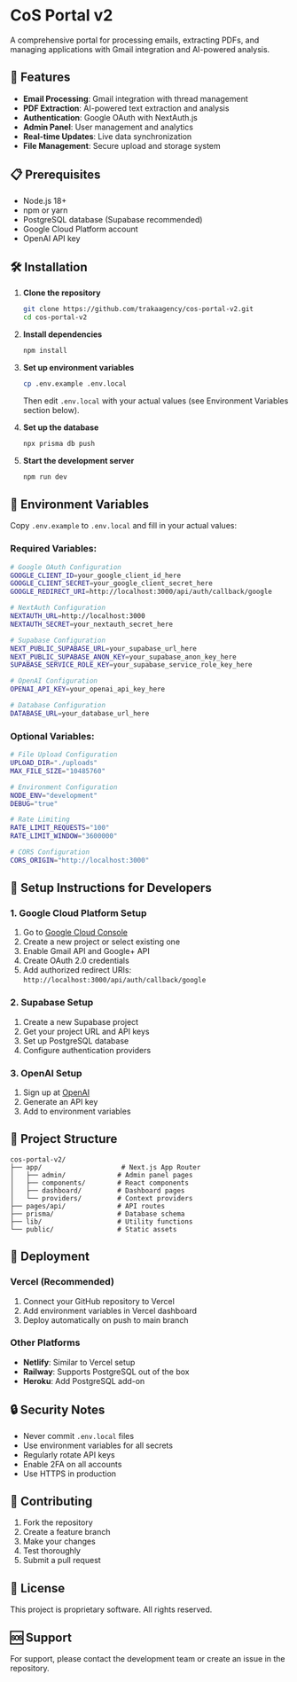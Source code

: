 # CoS Portal v2

A comprehensive portal for processing emails, extracting PDFs, and managing applications with Gmail integration and AI-powered analysis.

## 🚀 Features

- **Email Processing**: Gmail integration with thread management
- **PDF Extraction**: AI-powered text extraction and analysis
- **Authentication**: Google OAuth with NextAuth.js
- **Admin Panel**: User management and analytics
- **Real-time Updates**: Live data synchronization
- **File Management**: Secure upload and storage system

## 📋 Prerequisites

- Node.js 18+ 
- npm or yarn
- PostgreSQL database (Supabase recommended)
- Google Cloud Platform account
- OpenAI API key

## 🛠️ Installation

1. **Clone the repository**
   ```bash
   git clone https://github.com/trakaagency/cos-portal-v2.git
   cd cos-portal-v2
   ```

2. **Install dependencies**
   ```bash
   npm install
   ```

3. **Set up environment variables**
   ```bash
   cp .env.example .env.local
   ```
   
   Then edit `.env.local` with your actual values (see Environment Variables section below).

4. **Set up the database**
   ```bash
   npx prisma db push
   ```

5. **Start the development server**
   ```bash
   npm run dev
   ```

## 🔐 Environment Variables

Copy `.env.example` to `.env.local` and fill in your actual values:

### Required Variables:

```bash
# Google OAuth Configuration
GOOGLE_CLIENT_ID=your_google_client_id_here
GOOGLE_CLIENT_SECRET=your_google_client_secret_here
GOOGLE_REDIRECT_URI=http://localhost:3000/api/auth/callback/google

# NextAuth Configuration
NEXTAUTH_URL=http://localhost:3000
NEXTAUTH_SECRET=your_nextauth_secret_here

# Supabase Configuration
NEXT_PUBLIC_SUPABASE_URL=your_supabase_url_here
NEXT_PUBLIC_SUPABASE_ANON_KEY=your_supabase_anon_key_here
SUPABASE_SERVICE_ROLE_KEY=your_supabase_service_role_key_here

# OpenAI Configuration
OPENAI_API_KEY=your_openai_api_key_here

# Database Configuration
DATABASE_URL=your_database_url_here
```

### Optional Variables:

```bash
# File Upload Configuration
UPLOAD_DIR="./uploads"
MAX_FILE_SIZE="10485760"

# Environment Configuration
NODE_ENV="development"
DEBUG="true"

# Rate Limiting
RATE_LIMIT_REQUESTS="100"
RATE_LIMIT_WINDOW="3600000"

# CORS Configuration
CORS_ORIGIN="http://localhost:3000"
```

## 🔧 Setup Instructions for Developers

### 1. Google Cloud Platform Setup
1. Go to [Google Cloud Console](https://console.cloud.google.com/)
2. Create a new project or select existing one
3. Enable Gmail API and Google+ API
4. Create OAuth 2.0 credentials
5. Add authorized redirect URIs: `http://localhost:3000/api/auth/callback/google`

### 2. Supabase Setup
1. Create a new Supabase project
2. Get your project URL and API keys
3. Set up PostgreSQL database
4. Configure authentication providers

### 3. OpenAI Setup
1. Sign up at [OpenAI](https://openai.com/)
2. Generate an API key
3. Add to environment variables

## 📁 Project Structure

```
cos-portal-v2/
├── app/                    # Next.js App Router
│   ├── admin/             # Admin panel pages
│   ├── components/        # React components
│   ├── dashboard/         # Dashboard pages
│   └── providers/         # Context providers
├── pages/api/             # API routes
├── prisma/                # Database schema
├── lib/                   # Utility functions
└── public/                # Static assets
```

## 🚀 Deployment

### Vercel (Recommended)
1. Connect your GitHub repository to Vercel
2. Add environment variables in Vercel dashboard
3. Deploy automatically on push to main branch

### Other Platforms
- **Netlify**: Similar to Vercel setup
- **Railway**: Supports PostgreSQL out of the box
- **Heroku**: Add PostgreSQL add-on

## 🔒 Security Notes

- Never commit `.env.local` files
- Use environment variables for all secrets
- Regularly rotate API keys
- Enable 2FA on all accounts
- Use HTTPS in production

## 🤝 Contributing

1. Fork the repository
2. Create a feature branch
3. Make your changes
4. Test thoroughly
5. Submit a pull request

## 📄 License

This project is proprietary software. All rights reserved.

## 🆘 Support

For support, please contact the development team or create an issue in the repository.
